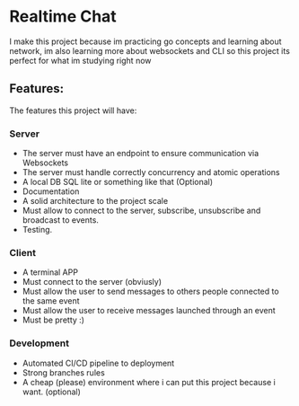# Realtime Chat

I make this project because im practicing go concepts and learning about
network, im also learning more about websockets and CLI so this project its
perfect for what im studying right now

## Features:

The features this project will have:

### Server

-   The server must have an endpoint to ensure communication via Websockets
-   The server must handle correctly concurrency and atomic operations
-   A local DB SQL lite or something like that (Optional)
-   Documentation
-   A solid architecture to the project scale
-   Must allow to connect to the server, subscribe, unsubscribe and broadcast to
    events.
-   Testing.

### Client

-   A terminal APP
-   Must connect to the server (obviusly)
-   Must allow the user to send messages to others people connected to the same
    event
-   Must allow the user to receive messages launched through an event
-   Must be pretty :)

### Development

-   Automated CI/CD pipeline to deployment
-   Strong branches rules
-   A cheap (please) environment where i can put this project because i want.
    (optional)
